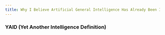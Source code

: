 ```yaml
---
title: Why I Believe Artificial General Intelligence Has Already Been Invented
---
```

### YAID (Yet Another Intelligence Definition)



